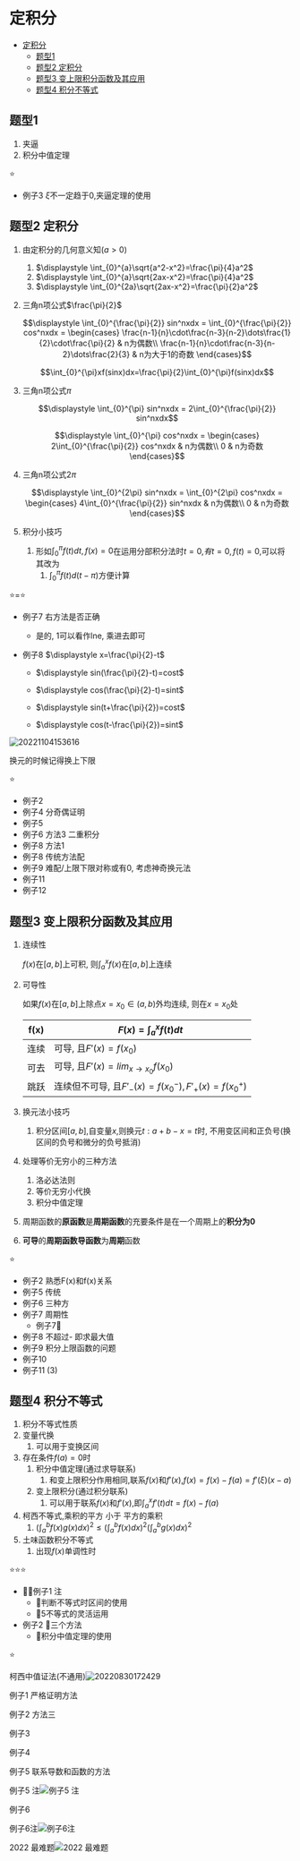 # 定积分

- [定积分](#定积分)
  - [题型1](#题型1)
  - [题型2 定积分](#题型2-定积分)
  - [题型3 变上限积分函数及其应用](#题型3-变上限积分函数及其应用)
  - [题型4 积分不等式](#题型4-积分不等式)

## 题型1

1. 夹逼
2. 积分中值定理

⭐

- 例子3 $\xi$不一定趋于0,夹逼定理的使用

## 题型2 定积分

1. 由定积分的几何意义知$(a>0)$
   1. $\displaystyle \int_{0}^{a}\sqrt{a^2-x^2}=\frac{\pi}{4}a^2$
   1. $\displaystyle \int_{0}^{a}\sqrt{2ax-x^2}=\frac{\pi}{4}a^2$
   1. $\displaystyle \int_{0}^{2a}\sqrt{2ax-x^2}=\frac{\pi}{2}a^2$

2. 三角n项公式$\frac{\pi}{2}$

    $$\displaystyle \int_{0}^{\frac{\pi}{2}} sin^nxdx = \int_{0}^{\frac{\pi}{2}} cos^nxdx = \begin{cases}
    \frac{n-1}{n}\cdot\frac{n-3}{n-2}\dots\frac{1}{2}\cdot\frac{\pi}{2} & n为偶数\\
    \frac{n-1}{n}\cdot\frac{n-3}{n-2}\dots\frac{2}{3} & n为大于1的奇数
    \end{cases}$$

    $$\int_{0}^{\pi}xf(sinx)dx=\frac{\pi}{2}\int_{0}^{\pi}f(sinx)dx$$

3. 三角n项公式$\pi$

    $$\displaystyle \int_{0}^{\pi} sin^nxdx = 2\int_{0}^{\frac{\pi}{2}} sin^nxdx$$

    $$\displaystyle \int_{0}^{\pi} cos^nxdx = \begin{cases}
    2\int_{0}^{\frac{\pi}{2}} cos^nxdx & n为偶数\\
    0 & n为奇数
    \end{cases}$$

4. 三角n项公式$2\pi$

    $$\displaystyle \int_{0}^{2\pi} sin^nxdx = \int_{0}^{2\pi} cos^nxdx = \begin{cases}
    4\int_{0}^{\frac{\pi}{2}} sin^nxdx & n为偶数\\
    0 & n为奇数
    \end{cases}$$

5. 积分小技巧
   1. 形如$\displaystyle \int_{0}^{\pi}f(t)dt,f(x)=0$在运用分部积分法时$t=0$,$有t=0,f(t)=0$,可以将其改为
      1. $\displaystyle \int_{0}^{\pi}f(t)d(t-\pi)$方便计算

⭐=⭐

- 例子7 右方法是否正确
  - 是的, 1可以看作lne, 乘进去即可
- 例子8 $\displaystyle x=\frac{\pi}{2}-t$

  - $\displaystyle sin(\frac{\pi}{2}-t)=cost$

  - $\displaystyle cos(\frac{\pi}{2}-t)=sint$
  - $\displaystyle sin(t+\frac{\pi}{2})=cost$
  - $\displaystyle cos(t-\frac{\pi}{2})=sint$

![20221104153616](https://raw.githubusercontent.com/Logible/Image/main/note_image/20221104153616.png)

换元的时候记得换上下限

⭐

- 例子2
- 例子4 分奇偶证明
- 例子5
- 例子6 方法3 二重积分
- 例子8 方法1
- 例子8 传统方法配
- 例子9 难配/上限下限对称或有0, 考虑神奇换元法
- 例子11
- 例子12

## 题型3 变上限积分函数及其应用

1. 连续性

    $f(x)$在$[a,b]$上可积, 则$\int_{a}^{x}f(x)$在$[a,b]$上连续

2. 可导性

    如果$f(x)$在$[a,b]$上除点$x=x_0 \in (a,b)$外均连续, 则在$x=x_0$处

    f(x)|$F(x)=\int_{a}^{x}f(t)dt$
    --|--|
    连续|可导, 且$F'(x)=f(x_0)$
    可去|可导, 且$F'(x)=lim_{x \to x_0}f(x_0)$
    跳跃|连续但不可导, 且$F'_-(x)=f({x_0}^-),F'_+(x)=f({x_0}^+)$

3. 换元法小技巧
   1. 积分区间$[a,b]$,自变量$x$,则换元$t: a+b-x=t$时, 不用变区间和正负号(换区间的负号和微分的负号抵消)
4. 处理等价无穷小的三种方法
   1. 洛必达法则
   2. 等价无穷小代换
   3. 积分中值定理

5. 周期函数的**原函数**是**周期函数**的充要条件是在一个周期上的**积分为0**
6. **可导**的**周期函数导函数**为**周期**函数

⭐

- 例子2 熟悉F(x)和f(x)关系
- 例子5 传统
- 例子6 三种方
- 例子7 周期性
  - 例子7🐖
- 例子8 不超过- 即求最大值
- 例子9 积分上限函数的问题
- 例子10
- 例子11 (3)

## 题型4 积分不等式

1. 积分不等式性质
2. 变量代换
   1. 可以用于变换区间
3. 存在条件$f(a)=0$时
   1. 积分中值定理(通过求导联系)
      1. 和变上限积分作用相同,联系$f(x)$和$f'(x)$,$f(x)=f(x)-f(a)=f'(\xi)(x-a)$
   2. 变上限积分(通过积分联系)
      1. 可以用于联系$f(x)$和$f'(x)$,即$\int_{a}^{x}f'(t)dt=f(x)-f(a)$
4. 柯西不等式,乘积的平方 小于 平方的乘积
   1. $\displaystyle (\int_{a}^{b}f(x)g(x)dx)^2 \le (\int_{a}^{b}f(x)dx)^2(\int_{a}^{b}g(x)dx)^2$
5. 土味函数积分不等式
   1. 出现$f(x)$单调性时

⭐⭐⭐

- 💚💚例子1 注
  - 🏀判断不等式时区间的使用
  - 🏀5不等式的灵活运用
- 例子2 💚三个方法
  - 💚积分中值定理的使用

⭐

柯西中值证法(不通用)![20220830172429](https://raw.githubusercontent.com/Logible/Image/main/note_image/20220830172429.png)

例子1 严格证明方法

例子2 方法三

例子3

例子4

例子5 联系导数和函数的方法

例子5 注![例子5 注](https://raw.githubusercontent.com/Logible/Image/main/note_image/20220831170532.png)

例子6

例子6注![例子6注](https://mmbiz.qpic.cn/mmbiz_jpg/SUIPcAicB0biavUfQKEI0T7UDiaGn0COft7zx4oxUdRzJ0o4O50P5kdAvS2IMkicjU3FZFfBayyYqLibvoKN3Zaml2Q/640?wx_fmt=jpeg&wxfrom=5&wx_lazy=1&wx_co=1)

2022 最难题![2022 最难题](https://raw.githubusercontent.com/Logible/Image/main/note_image/20220830183004.png)
